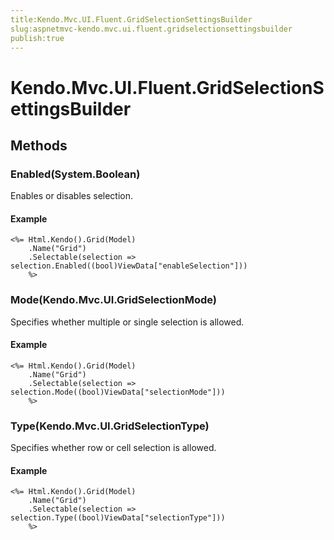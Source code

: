 ```yaml
---
title:Kendo.Mvc.UI.Fluent.GridSelectionSettingsBuilder
slug:aspnetmvc-kendo.mvc.ui.fluent.gridselectionsettingsbuilder
publish:true
---
```


# Kendo.Mvc.UI.Fluent.GridSelectionSettingsBuilder

## Methods

### Enabled(System.Boolean)
Enables or disables selection.

#### Example
    <%= Html.Kendo().Grid(Model)
        .Name("Grid")
        .Selectable(selection => selection.Enabled((bool)ViewData["enableSelection"]))
        %>

### Mode(Kendo.Mvc.UI.GridSelectionMode)
Specifies whether multiple or single selection is allowed.

#### Example
    <%= Html.Kendo().Grid(Model)
        .Name("Grid")
        .Selectable(selection => selection.Mode((bool)ViewData["selectionMode"]))
        %>

### Type(Kendo.Mvc.UI.GridSelectionType)
Specifies whether row or cell selection is allowed.

#### Example
    <%= Html.Kendo().Grid(Model)
        .Name("Grid")
        .Selectable(selection => selection.Type((bool)ViewData["selectionType"]))
        %>